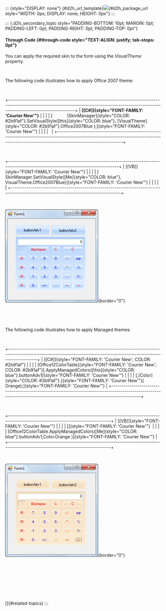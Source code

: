 ::: {style="DISPLAY: none"}
[](ms-xhelp:///?Id=d2h_url_template){#d2h_url_template}![](!package_url!){#d2h_package_url style="WIDTH: 0px; DISPLAY: none; HEIGHT: 0px"}
:::

::: {.d2h_secondary_topic style="PADDING-BOTTOM: 10pt; MARGIN: 0pt; PADDING-LEFT: 0pt; PADDING-RIGHT: 0pt; PADDING-TOP: 0pt"}
#### Through Code {#through-code style="TEXT-ALIGN: justify; tab-stops: 0pt"}

You can apply the required skin to the form using the *VisualTheme* property.

 

The following code illustrates how to apply Office 2007 theme:

 

+---------------------------------------------------------------------------------------------------------------------------------------------------------------------------------------------+
| **[\[C#\]]{style="FONT-FAMILY: 'Courier New'"}**                                                                                                                                            |
|                                                                                                                                                                                             |
| [            [SkinManager]{style="COLOR: #2b91af"}.SetVisualStyle([this]{style="COLOR: blue"}, [VisualTheme]{style="COLOR: #2b91af"}.Office2007Blue );]{style="FONT-FAMILY: 'Courier New'"} |
|                                                                                                                                                                                             |
|                                                                                                                                                                                             |
+---------------------------------------------------------------------------------------------------------------------------------------------------------------------------------------------+

 

+-------------------------------------------------------------------------------------------------------------------------------------+
| [\[VB\]]{style="FONT-FAMILY: 'Courier New'"}                                                                                        |
|                                                                                                                                     |
| [            SkinManager.SetVisualStyle([Me]{style="COLOR: blue"}, VisualTheme.Office2007Blue)]{style="FONT-FAMILY: 'Courier New'"} |
|                                                                                                                                     |
|                                                                                                                                     |
+-------------------------------------------------------------------------------------------------------------------------------------+

 

![](ImagesExt/image76_1477.png){border="0"}

 

 

The following code illustrates how to apply Managed themes:

 

+--------------------------------------------------------------------------------------------------------------------------------------------------------------------------+
| [\[C#\]]{style="FONT-FAMILY: 'Courier New'; COLOR: #2b91af"}                                                                                                             |
|                                                                                                                                                                          |
| [Office12ColorTable]{style="FONT-FAMILY: 'Courier New'; COLOR: #2b91af"}[.ApplyManagedColors([this]{style="COLOR: blue"}.buttonAdv1]{style="FONT-FAMILY: 'Courier New'"} |
|                                                                                                                                                                          |
| [,[Color]{style="COLOR: #2b91af"}.]{style="FONT-FAMILY: 'Courier New'"}[ Orange);]{style="FONT-FAMILY: 'Courier New'"}                                                   |
+--------------------------------------------------------------------------------------------------------------------------------------------------------------------------+

 

+---------------------------------------------------------------------------------------------------------------------------------+
| [\[VB\]]{style="FONT-FAMILY: 'Courier New'"}                                                                                    |
|                                                                                                                                 |
| []{style="FONT-FAMILY: 'Courier New'"}                                                                                          |
|                                                                                                                                 |
| [Office12ColorTable.ApplyManagedColors([Me]{style="COLOR: blue"}.buttonAdv1,Color.Orange )]{style="FONT-FAMILY: 'Courier New'"} |
+---------------------------------------------------------------------------------------------------------------------------------+

 

![](ImagesExt/image76_1480.png){border="0"}

 

 

 

 

[]{#related-topics}
:::
